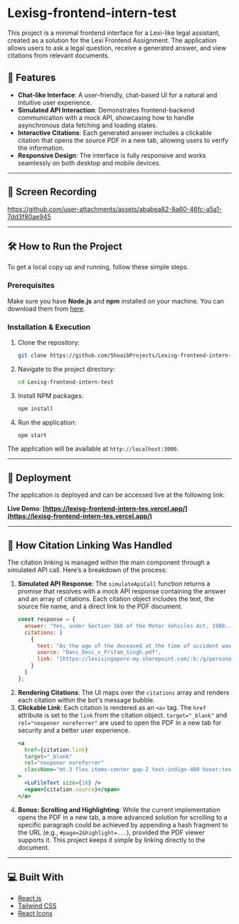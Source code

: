# Lexisg-frontend-intern-test

This project is a minimal frontend interface for a Lexi-like legal assistant, created as a solution for the Lexi Frontend Assignment. The application allows users to ask a legal question, receive a generated answer, and view citations from relevant documents.

## 🚀 Features

-   **Chat-like Interface**: A user-friendly, chat-based UI for a natural and intuitive user experience.
-   **Simulated API Interaction**: Demonstrates frontend-backend communication with a mock API, showcasing how to handle asynchronous data fetching and loading states.
-   **Interactive Citations**: Each generated answer includes a clickable citation that opens the source PDF in a new tab, allowing users to verify the information.
-   **Responsive Design**: The interface is fully responsive and works seamlessly on both desktop and mobile devices.

---

## 📸 Screen Recording

https://github.com/user-attachments/assets/ababea82-8a60-46fc-a5a1-7dd3f80ae945

---

## 🛠️ How to Run the Project

To get a local copy up and running, follow these simple steps.

### Prerequisites

Make sure you have **Node.js** and **npm** installed on your machine. You can download them from [here](https://nodejs.org/).

### Installation & Execution

1.  Clone the repository:
    ```sh
    git clone https://github.com/ShoaibProjects/Lexisg-frontend-intern-tes
    ```
2.  Navigate to the project directory:
    ```sh
    cd Lexisg-frontend-intern-test
    ```
3.  Install NPM packages:
    ```sh
    npm install
    ```
4.  Run the application:
    ```sh
    npm start
    ```

The application will be available at `http://localhost:3000`.

---

## 🚀 Deployment

The application is deployed and can be accessed live at the following link:

**Live Demo**: **[https://lexisg-frontend-intern-tes.vercel.app/](https://lexisg-frontend-intern-tes.vercel.app/)**

---

## 📂 How Citation Linking Was Handled

The citation linking is managed within the main component through a simulated API call. Here’s a breakdown of the process:

1.  **Simulated API Response**: The `simulateApiCall` function returns a promise that resolves with a mock API response containing the answer and an array of citations. Each citation object includes the text, the source file name, and a direct link to the PDF document.
    ```javascript
    const response = {
      answer: "Yes, under Section 166 of the Motor Vehicles Act, 1988...",
      citations: [
        {
          text: "As the age of the deceased at the time of accident was held to be about 54–55 years...",
          source: "Dani_Devi_v_Pritam_Singh.pdf",
          link: "[https://lexisingapore-my.sharepoint.com/:b:/g/personal/harshit_lexi_sg/EdOegeiR_gdBvQxdyW4xE6oBCDgj5E4Bo5wjvhPHpqgIuQ?e=TEu4vz](https://lexisingapore-my.sharepoint.com/:b:/g/personal/harshit_lexi_sg/EdOegeiR_gdBvQxdyW4xE6oBCDgj5E4Bo5wjvhPHpqgIuQ?e=TEu4vz)"
        }
      ]
    };
    ```
2.  **Rendering Citations**: The UI maps over the `citations` array and renders each citation within the bot's message bubble.
3.  **Clickable Link**: Each citation is rendered as an `<a>` tag. The `href` attribute is set to the `link` from the citation object. `target="_blank"` and `rel="noopener noreferrer"` are used to open the PDF in a new tab for security and a better user experience.
    ```jsx
    <a
      href={citation.link}
      target="_blank"
      rel="noopener noreferrer"
      className="mt-3 flex items-center gap-2 text-indigo-400 hover:text-indigo-300 text-sm font-medium transition-colors"
    >
      <LuFileText size={16} />
      <span>{citation.source}</span>
    </a>
    ```
4.  **Bonus: Scrolling and Highlighting**: While the current implementation opens the PDF in a new tab, a more advanced solution for scrolling to a specific paragraph could be achieved by appending a hash fragment to the URL (e.g., `#page=2&highlight=...`), provided the PDF viewer supports it. This project keeps it simple by linking directly to the document.

---

## 💻 Built With

-   [React.js](https://reactjs.org/)
-   [Tailwind CSS](https://tailwindcss.com/)
-   [React Icons](https://react-icons.github.io/react-icons/)
